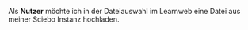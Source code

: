 Als **Nutzer** möchte ich in der Dateiauswahl im Learnweb eine Datei aus meiner Sciebo Instanz hochladen.
